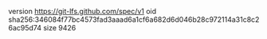 version https://git-lfs.github.com/spec/v1
oid sha256:346084f77bc4573fad3aaad6a1cf6a682d6d046b28c972114a31c8c26ac95d74
size 9426
